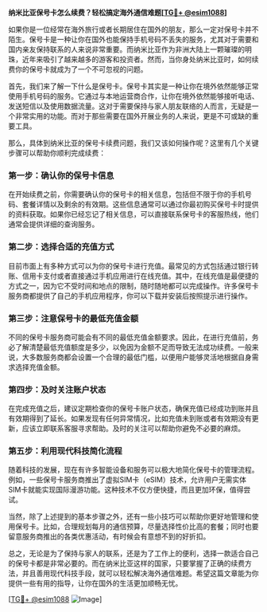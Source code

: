 **纳米比亚保号卡怎么续费？轻松搞定海外通信难题[[TG💪+ @esim1088](https://t.me/s/esim1088)]**

如果你是一位经常在海外旅行或者长期居住在国外的朋友，那么一定对保号卡并不陌生。保号卡是一种让你在国外也能保持手机号码不丢失的服务，尤其对于需要和国内亲友保持联系的人来说非常重要。而纳米比亚作为非洲大陆上一颗璀璨的明珠，近年来吸引了越来越多的游客和投资者。然而，当你身处纳米比亚时，如何续费你的保号卡就成为了一个不可忽视的问题。

首先，我们来了解一下什么是保号卡。保号卡其实是一种让你在境外依然能够正常使用手机号码的服务。它通过与本地运营商合作，让你在境外依然能够接听电话、发送短信以及使用数据流量。这对于需要保持与家人朋友联络的人而言，无疑是一个非常实用的功能。而对于那些需要在国外开展业务的人来说，更是不可或缺的重要工具。

那么，具体到纳米比亚的保号卡续费问题，我们又该如何操作呢？这里有几个关键步骤可以帮助你顺利完成续费：

### 第一步：确认你的保号卡信息

在开始续费之前，你需要确认你的保号卡的相关信息，包括但不限于你的手机号码、套餐详情以及剩余的有效期。这些信息通常可以通过你最初购买保号卡时提供的资料获取。如果你已经忘记了相关信息，可以直接联系保号卡的客服热线，他们通常会提供详细的查询服务。

### 第二步：选择合适的充值方式

目前市面上有多种方式可以为你的保号卡进行充值。最常见的方式包括通过银行转账、信用卡支付或者直接通过手机应用进行在线充值。其中，在线充值是最便捷的方式之一，因为它不受时间和地点的限制，随时随地都可以完成操作。许多保号卡服务商都提供了自己的手机应用程序，你可以下载并安装后按照提示进行操作。

### 第三步：注意保号卡的最低充值金额

不同的保号卡服务商可能会有不同的最低充值金额要求。因此，在进行充值前，务必了解清楚最低充值额度是多少，以免因为金额不足而导致无法成功续费。一般来说，大多数服务商都会设置一个合理的最低门槛，以便用户能够灵活地根据自身需求选择充值金额。

### 第四步：及时关注账户状态

在完成充值之后，建议定期检查你的保号卡账户状态，确保充值已经成功到账并且有效期得到了延长。如果发现有任何异常情况，比如充值未到账或者有效期没有更新，应该立即联系客服寻求帮助。及时的关注可以帮助你避免不必要的麻烦。

### 第五步：利用现代科技简化流程

随着科技的发展，现在有许多智能设备和服务可以极大地简化保号卡的管理流程。例如，一些保号卡服务商推出了虚拟SIM卡（eSIM）技术，允许用户无需实体SIM卡就能实现国际漫游功能。这种技术不仅方便快捷，而且更加环保，值得尝试。

当然，除了上述提到的基本步骤之外，还有一些小技巧可以帮助你更好地管理和使用保号卡。比如，合理规划每月的通信预算，尽量选择性价比高的套餐；同时也要留意服务商推出的各类优惠活动，有时候会有意想不到的好折扣。

总之，无论是为了保持与家人的联系，还是为了工作上的便利，选择一款适合自己的保号卡都是非常必要的。而在纳米比亚这样的国家，只要掌握了正确的续费方法，并且善用现代科技手段，就可以轻松解决海外通信难题。希望这篇文章能为你提供一些有用的指导，让你在国外的生活更加顺畅无忧。

[[TG💪+ @esim1088](https://t.me/s/esim1088) ![Image](https://i.postimg.cc/4NQfJmqS/Snipaste-2025-05-13-00-14-12.png)]